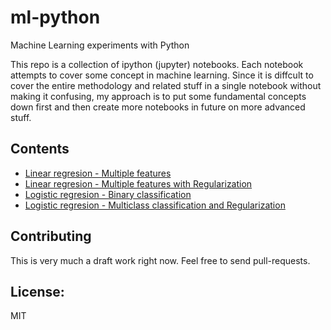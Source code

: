 # ml-python
Machine Learning experiments with Python

This repo is a collection of ipython (jupyter) notebooks. Each notebook attempts to cover some concept in machine learning. 
Since it is diffcult to cover the entire methodology and related stuff in a single notebook without making it confusing, my approach is to put some fundamental concepts down first and then create more notebooks in future on more advanced stuff.

## Contents
* <a href = "./1_linear_regression/1_multiple_variables.ipynb">Linear regresion - Multiple features</a>
* <a href = "./1_linear_regression/2_multiple_variables_reg.ipynb">Linear regresion - Multiple features with Regularization</a>
* <a href = "./2_logistic_regression/1_binary_classification.ipynb">Logistic regresion - Binary classification</a>
* <a href = "./2_logistic_regression/2_multiclass_classification_reg.ipynb">Logistic regresion - Multiclass classification and Regularization</a>

## Contributing
This is very much a draft work right now. Feel free to send pull-requests.

## License:
MIT

